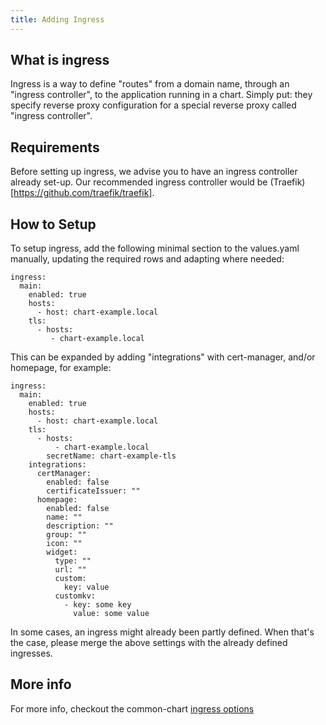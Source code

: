 ```yaml
---
title: Adding Ingress
---
```


## What is ingress

Ingress is a way to define "routes" from a domain name, through an "ingress controller", to the application running in a chart. Simply put: they specify reverse proxy configuration for a special reverse proxy called "ingress controller".

## Requirements

Before setting up ingress, we advise you to have an ingress controller already set-up. Our recommended ingress controller would be (Traefik)[https://github.com/traefik/traefik].

## How to Setup

To setup ingress, add the following minimal section to the values.yaml manually, updating the required rows and adapting where needed:

```
ingress:
  main:
    enabled: true
    hosts:
      - host: chart-example.local
    tls:
      - hosts:
         - chart-example.local
```

This can be expanded by adding "integrations" with cert-manager, and/or homepage, for example:

```
ingress:
  main:
    enabled: true
    hosts:
      - host: chart-example.local
    tls:
      - hosts:
          - chart-example.local
        secretName: chart-example-tls
    integrations:
      certManager:
        enabled: false
        certificateIssuer: ""
      homepage:
        enabled: false
        name: ""
        description: ""
        group: ""
        icon: ""
        widget:
          type: ""
          url: ""
          custom:
            key: value
          customkv:
            - key: some key
              value: some value
```

In some cases, an ingress might already been partly defined. When that's the case, please merge the above settings with the already defined ingresses.

## More info

For more info, checkout the common-chart [ingress options](/general/common/ingress/)
